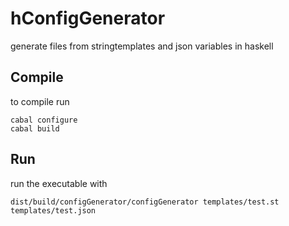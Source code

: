 hConfigGenerator
================

generate files from stringtemplates and json variables in haskell

## Compile

to compile run

    cabal configure
    cabal build
    
## Run

run the executable with

    dist/build/configGenerator/configGenerator templates/test.st templates/test.json
